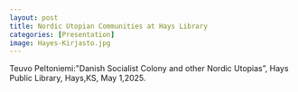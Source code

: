 ```yaml
---
layout: post
title: Nordic Utopian Communities at Hays Library
categories: [Presentation]
image: Hayes-Kirjasto.jpg
---
```

Teuvo Peltoniemi:"Danish Socialist Colony and other Nordic Utopias”,
Hays Public Library, Hays,KS, May 1,2025.

